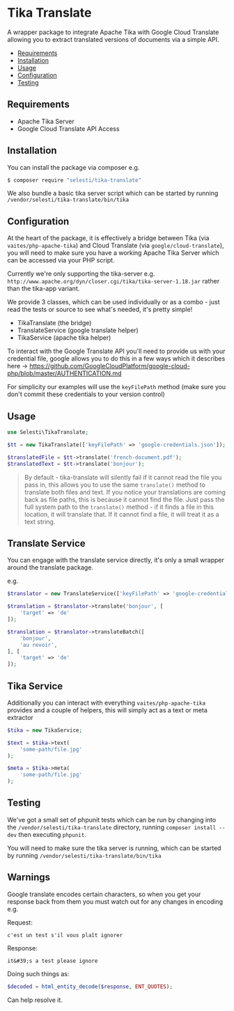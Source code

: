 Tika Translate
================

A wrapper package to integrate Apache Tika with Google Cloud Translate allowing you to extract translated versions of documents via a simple API.

- [Requirements](#requirements)
- [Installation](#installation)
- [Usage](#usage)
- [Configuration](#configuration)
- [Testing](#testing)

Requirements
------------

- Apache Tika Server
- Google Cloud Translate API Access

Installation
------------

You can install the package via composer e.g.

``` bash
$ composer require "selesti/tika-translate"
```

We also bundle a basic tika server script which can be started by running `/vendor/selesti/tika-translate/bin/tika`

Configuration
------------

At the heart of the package, it is effectively a bridge between Tika (via `vaites/php-apache-tika`) and Cloud Translate (via `google/cloud-translate`), you will need to make sure you have a working Apache Tika Server which can be accessed via your PHP script.

Currently we're only supporting the tika-server e.g. `http://www.apache.org/dyn/closer.cgi/tika/tika-server-1.18.jar` rather than the tika-app variant.

We provide 3 classes, which can be used individually or as a combo - just read the tests or source to see what's needed, it's pretty simple!

- TikaTranslate (the bridge)
- TranslateService (google translate helper)
- TikaService (apache tika helper) 

To interact with the Google Translate API you'll need to provide us with your credential file, google allows you to do this in a few ways which it describes here -> https://github.com/GoogleCloudPlatform/google-cloud-php/blob/master/AUTHENTICATION.md

For simplicity our examples will use the `keyFilePath` method (make sure you don't commit these credentials to your version control)

Usage
-----

``` php
use Selesti\TikaTranslate;

$tt = new TikaTranslate(['keyFilePath' => 'google-credentials.json']);

$translatedFile = $tt->translate('french-document.pdf');
$translatedText = $tt->translate('bonjour');
```

> By default - tika-translate will silently fail if it cannot read the file you pass in, this allows you to use the same `translate()` method to translate both files and text. If you notice your translations are coming back as file paths, this is because it cannot find the file.
> Just pass the full system path to the `translate()` method - if it finds a file in this location, it will translate that. If it cannot find a file, it will treat it as a text string.

## Translate Service

You can engage with the translate service directly, it's only a small wrapper around the translate package.

e.g.

```php
$translator = new TranslateService(['keyFilePath' => 'google-credentials.json']);

$translation = $translator->translate('bonjour', [
    'target' => 'de'
]);

$translation = $translator->translateBatch([
    'bonjour',
    'au revoir',
], [
    'target' => 'de'
]);
```

## Tika Service

Additionally you can interact with everything `vaites/php-apache-tika` provides and a couple of helpers, this will simply act as a text or meta extractor

```php
$tika = new TikaService;

$text = $tika->text(
    'some-path/file.jpg'
);

$meta = $tika->meta(
    'some-path/file.jpg'
);
```

Testing
-------

We've got a small set of phpunit tests which can be run by changing into the `/vendor/selesti/tika-translate` directory, running `composer install --dev` then executing `phpunit`.

You will need to make sure the tika server is running, which can be started by running `/vendor/selesti/tika-translate/bin/tika`

Warnings
-----

Google translate encodes certain characters, so when you get your response back from them you must watch out for any changes in encoding e.g.

Request:

```
c'est un test s'il vous plaît ignorer
```

Response:
```
it&#39;s a test please ignore
```

Doing such things as:

```php
$decoded = html_entity_decode($response, ENT_QUOTES);
```

Can help resolve it.
